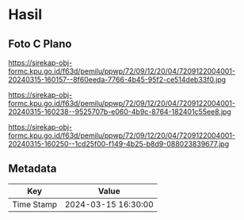 # Hasil

## Foto C Plano

https://sirekap-obj-formc.kpu.go.id/f63d/pemilu/ppwp/72/09/12/20/04/7209122004001-20240315-160157--8f60eeda-7766-4b45-95f2-ce514deb33f0.jpg

https://sirekap-obj-formc.kpu.go.id/f63d/pemilu/ppwp/72/09/12/20/04/7209122004001-20240315-160238--9525707b-e060-4b9c-8764-182401c55ee8.jpg

https://sirekap-obj-formc.kpu.go.id/f63d/pemilu/ppwp/72/09/12/20/04/7209122004001-20240315-160250--1cd25f00-f149-4b25-b8d9-088023839677.jpg


## Metadata

| Key        | Value               |
| ---------- | ------------------- |
| Time Stamp | 2024-03-15 16:30:00 |




